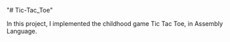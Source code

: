"# Tic-Tac_Toe" 

In this project, I implemented the childhood game Tic Tac Toe, in Assembly Language.  
